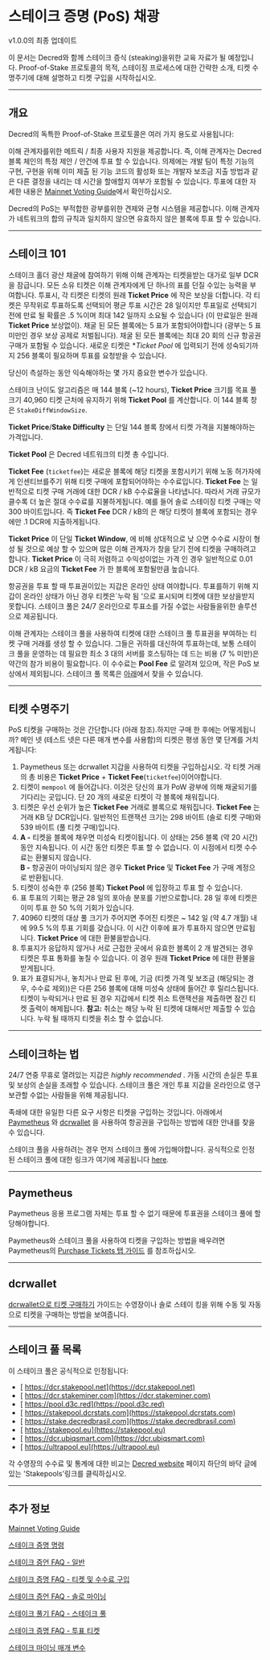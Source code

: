 # 스테이크 증명 (PoS) 채광

v1.0.0의 최종 업데이트

이 문서는 Decred와 함께 스테이크 증식 (steaking)을위한 교육 자료가 될 예정입니다. Proof-of-Stake 프로토콜의 목적, 스테이징 프로세스에 대한 간략한 소개, 티켓 수명주기에 대해 설명하고 티켓 구입을 시작하십시오. 

---

## 개요 

Decred의 독특한 Proof-of-Stake 프로토콜은 여러 가지 용도로 사용됩니다:

이해 관계자를위한 메트릭 / 최종 사용자 지원을 제공합니다. 즉, 이해 관계자는 Decred 블록 체인의 특정 제안 / 안건에 투표 할 수 있습니다. 의제에는 개발 팀이 특정 기능의 구현, 구현을 위해 이미 제출 된 기능 코드의 활성화 또는 개발자 보조금 지출 방법과 같은 다른 결정을 내리는 데 시간을 할애할지 여부가 포함될 수 있습니다. 투표에 대한 자세한 내용은 [Mainnet Voting Guide](/getting-started/user-guides/agenda-voting.md)에서 확인하십시오.

Decred의 PoS는 부적합한 광부를위한 견제와 균형 시스템을 제공합니다. 이해 관계자가 네트워크의 합의 규칙과 일치하지 않으면 유효하지 않은 블록에 투표 할 수 있습니다.

---

## 스테이크 101 

스테이크 홀더 광산 채굴에 참여하기 위해 이해 관계자는 티켓을받는 대가로 일부 DCR을 잠급니다. 모든 소유 티켓은 이해 관계자에게 단 하나의 표를 던질 수있는 능력을 부여합니다. 투표시, 각 티켓은 티켓의 원래 **Ticket Price** 에 작은 보상을 더합니다. 각 티켓은 무작위로 투표하도록 선택되어 평균 투표 시간은 28 일이지만 투표일로 선택되기 전에 만료 될 확률은 .5 %이며 최대 142 일까지 소요될 수 있습니다 (이 만료일은 원래 **Ticket Price** 보상없이). 채굴 된 모든 블록에는 5 표가 포함되어야합니다 (광부는 5 표 미만인 경우 보상 공제로 처벌됩니다). 채굴 된 모든 블록에는 최대 20 회의 신규 항공권 구매가 포함될 수 있습니다. 새로운 티켓은 **Ticket Pool* 에 입력되기 전에 성숙되기까지 256 블록이 필요하며 투표를 요청받을 수 있습니다.

당신이 측설하는 동안 익숙해야하는 몇 가지 중요한 변수가 있습니다.

스테이크 난이도 알고리즘은 매 144 블록 (~12 hours), **Ticket Price** 크기를 목표 풀 크기 40,960 티켓 근처에 유지하기 위해 **Ticket Pool** 를 계산합니다. 이 144 블록 창은 `StakeDiffWindowSize`.

 **Ticket Price**/**Stake Difficulty** 는 단일 144 블록 창에서 티켓 가격을 지불해야하는 가격입니다.

 **Ticket Pool** 은 Decred 네트워크의 티켓 총 수입니다.

 **Ticket Fee** (`ticketfee`)는 새로운 블록에 해당 티켓을 포함시키기 위해 노동 허가자에게 인센티브를주기 위해 티켓 구매에 포함되어야하는 수수료입니다. **Ticket Fee** 는 일반적으로 티켓 구매 거래에 대한 DCR / kB 수수료율을 나타냅니다. 따라서 거래 규모가 클수록 더 높은 절대 수수료를 지불하게됩니다. 예를 들어 솔로 스테이징 티켓 구매는 약 300 바이트입니다. 즉 **Ticket Fee** DCR / kB의 은 해당 티켓이 블록에 포함되는 경우에만 .1 DCR에 지출하게됩니다.

 **Ticket Price** 이 단일 **Ticket Window**, 에 비해 상대적으로 낮 으면 수수료 시장이 형성 될 것으로 예상 할 수 있으며 많은 이해 관계자가 창을 닫기 전에 티켓을 구매하려고합니다. **Ticket Price** 이 극히 저렴하고 수익성이없는 가격 인 경우 일반적으로 0.01 DCR / kB 요금의 **Ticket Fee** 가 한 블록에 포함될만큼 높습니다.

항공권을 투표 할 때 투표권이있는 지갑은 온라인 상태 여야합니다. 투표를하기 위해 지갑이 온라인 상태가 아닌 경우 티켓은`누락 됨 '으로 표시되며 티켓에 대한 보상을받지 못합니다. 스테이크 풀은 24/7 온라인으로 투표소를 가질 수없는 사람들을위한 솔루션으로 제공됩니다.

이해 관계자는 스테이크 풀을 사용하여 티켓에 대한 스테이크 풀 투표권을 부여하는 티켓 구매 거래를 생성 할 수 있습니다. 그들은 귀하를 대신하여 투표하는데, 보통 스테이크 풀을 운영하는 데 필요한 최소 3 대의 서버를 호스팅하는 데 드는 비용 (7 % 미만)은 약간의 참가 비용이 필요합니다. 이 수수료는 **Pool Fee** 로 알려져 있으며, 작은 PoS 보상에서 제외됩니다. 스테이크 풀 목록은 [아래](#list-of-stakepools)에서 찾을 수 있습니다.

---

## 티켓 수명주기 

PoS 티켓을 구매하는 것은 간단합니다 (아래 참조).하지만 구매 한 후에는 어떻게됩니까?
메인 넷 (테스트 넷은 다른 매개 변수를 사용함)의 티켓은 평생 동안 몇 단계를 거치게됩니다:

1. Paymetheus <!--, Decrediton,--> 또는 dcrwallet 지갑을 사용하여 티켓을 구입하십시오. 각 티켓 ​​거래의 총 비용은 **Ticket Price** + **Ticket Fee**(`ticketfee`)이어야합니다.
2. 티켓이 `mempool` 에 들어갑니다. 이것은 당신의 표가 PoW 광부에 의해 채굴되기를 기다리는 곳입니다. 단 20 개의 새로운 티켓이 각 블록에 채워집니다.
3. 티켓은 우선 순위가 높은 **Ticket Fee** 거래로 블록으로 채워집니다. **Ticket Fee** 는 거래 KB 당 DCR입니다. 일반적인 트랜잭션 크기는 298 바이트 (솔로 티켓 구매)와 539 바이트 (풀 티켓 구매)입니다.
4. **A -** 티켓을 블록에 채우면 미성숙 티켓이됩니다. 이 상태는 256 블록 (약 20 시간) 동안 지속됩니다. 이 시간 동안 티켓은 투표 할 수 없습니다. 이 시점에서 티켓 수수료는 환불되지 않습니다. <br /> 
**B -** 항공권이 마이닝되지 않은 경우 **Ticket Price** 및 **Ticket Fee** 가 구매 계정으로 반환됩니다.
5. 티켓이 성숙한 후 (256 블록) **Ticket Pool** 에 입장하고 투표 할 수 있습니다.
6. 표 투표의 기회는 평균 28 일의 포아송 분포를 기반으로합니다. 28 일 후에 티켓은 이미 투표 한 50 %의 기회가 있습니다.
7. 40960 티켓의 대상 풀 크기가 주어지면 주어진 티켓은 ~ 142 일 (약 4.7 개월) 내에 99.5 %의 투표 기회를 갖습니다. 이 시간 이후에 표가 투표하지 않으면 만료됩니다. **Ticket Price** 에 대한 환불을받습니다.
8. 투표지가 응답하지 않거나 서로 근접한 곳에서 유효한 블록이 2 개 발견되는 경우 티켓은 투표 통화를 놓칠 수 있습니다. 이 경우 원래 **Ticket Price** 에 대한 환불을 받게됩니다.
9. 표가 표결되거나, 놓치거나 만료 된 후에, 기금 (티켓 가격 및 보조금 (해당되는 경우, 수수료 제외))은 다른 256 블록에 대해 미성숙 상태에 들어간 후 릴리스됩니다. 티켓이 누락되거나 만료 된 경우 지갑에서 티켓 취소 트랜잭션을 제출하면 잠긴 티켓 출력이 해제됩니다. **참고:** 취소는 해당 누락 된 티켓에 대해서만 제출할 수 있습니다. 누락 될 때까지 티켓을 취소 할 수 없습니다.

---

## 스테이크하는 법 

24/7 연중 무휴로 열려있는 지갑은 *highly recommended* . 가동 시간의 손실은 투표 및 보상의 손실을 초래할 수 있습니다. 스테이크 풀은 개인 투표 지갑을 온라인으로 영구 보관할 수없는 사람들을 위해 제공됩니다.

족쇄에 대한 유일한 다른 요구 사항은 티켓을 구입하는 것입니다. 아래에서 [Paymetheus](#paymetheus) 와 [dcrwallet](#dcrwallet) 을 사용하여 항공권을 구입하는 방법에 대한 안내를 찾을 수 있습니다.

스테이크 풀을 사용하려는 경우 먼저 스테이크 풀에 가입해야합니다. 공식적으로 인정 된 스테이크 풀에 대한 링크가 여기에 제공됩니다 [here](#list-of-stakepools).

---

## Paymetheus 

Paymetheus 응용 프로그램 자체는 투표 할 수 없기 때문에 투표권을 스테이크 풀에 할당해야합니다.

Paymetheus와 스테이크 풀을 사용하여 티켓을 구입하는 방법을 배우려면 Paymetheus의 [Purchase Tickets 탭 가이드](/getting-started/user-guides/using-paymetheus.md#purchase-tickets-tab) 를 참조하십시오.

---

## dcrwallet 

[dcrwallet으로 티켓 구매하기](/getting-started/user-guides/dcrwallet-tickets.md) 가이드는 수영장이나 솔로 스테이 킹을 위해 수동 및 자동으로 티켓을 구매하는 방법을 보여줍니다.

---

## <i class="fa fa-life-ring"></i> 스테이크 풀 목록

이 스테이크 풀은 공식적으로 인정됩니다:

* [<i class="fa fa-external-link-square"></i> https://dcr.stakepool.net](https://dcr.stakepool.net)
* [<i class="fa fa-external-link-square"></i> https://dcr.stakeminer.com](https://dcr.stakeminer.com)
* [<i class="fa fa-external-link-square"></i> https://pool.d3c.red](https://pool.d3c.red)
* [<i class="fa fa-external-link-square"></i> https://stakepool.dcrstats.com](https://stakepool.dcrstats.com)
* [<i class="fa fa-external-link-square"></i> https://stake.decredbrasil.com](https://stake.decredbrasil.com)
* [<i class="fa fa-external-link-square"></i> https://stakepool.eu](https://stakepool.eu)
* [<i class="fa fa-external-link-square"></i> https://dcr.ubiqsmart.com](https://dcr.ubiqsmart.com)
* [<i class="fa fa-external-link-square"></i> https://ultrapool.eu](https://ultrapool.eu)

각 수영장의 수수료 및 통계에 대한 비교는
[<i class="fa fa-external-link-square"></i> Decred website](https://decred.org)
페이지 하단의 바닥 글에있는 'Stakepools'링크를 클릭하십시오.

---

<!-- TODO: **Decrediton으로 티켓 구매** -->

## 추가 정보 

[Mainnet Voting Guide](/getting-started/user-guides/agenda-voting.md)

[스테이크 증명 명령](/advanced/program-options.md#pos-commands)

[스테이크 증언 FAQ - 일반](/faq/proof-of-stake/general.md)

[스테이크 증명 FAQ - 티켓 및 수수료 구입](/faq/proof-of-stake/buying-tickets-and-fees.md)

[스테이크 증언 FAQ - 솔로 마이닝](/faq/proof-of-stake/solo-mining.md)

[스테이크 풀기 FAQ - 스테이크 풀](/faq/proof-of-stake/stake-pools.md)

[스테이크 증명 FAQ - 투표 티켓](/faq/proof-of-stake/voting-tickets.md)

[스테이크 마이닝 매개 변수](/advanced/program-options.md#pos-network-parameters)
